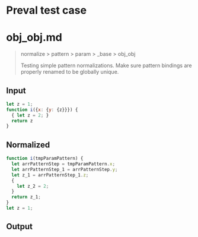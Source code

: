 # Preval test case

# obj_obj.md

> normalize > pattern > param > _base > obj_obj
>
> Testing simple pattern normalizations. Make sure pattern bindings are properly renamed to be globally unique.

## Input

`````js filename=intro
let z = 1;
function i({x: {y: {z}}}) {
  { let z = 2; }
  return z
}
`````

## Normalized

`````js filename=intro
function i(tmpParamPattern) {
  let arrPatternStep = tmpParamPattern.x;
  let arrPatternStep_1 = arrPatternStep.y;
  let z_1 = arrPatternStep_1.z;
  {
    let z_2 = 2;
  }
  return z_1;
}
let z = 1;
`````

## Output

`````js filename=intro

`````
